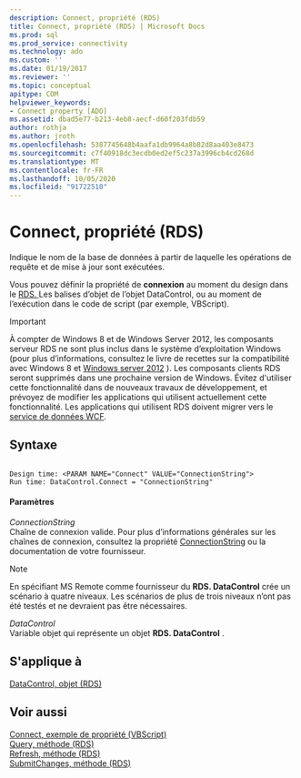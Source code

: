 ```yaml
---
description: Connect, propriété (RDS)
title: Connect, propriété (RDS) | Microsoft Docs
ms.prod: sql
ms.prod_service: connectivity
ms.technology: ado
ms.custom: ''
ms.date: 01/19/2017
ms.reviewer: ''
ms.topic: conceptual
apitype: COM
helpviewer_keywords:
- Connect property [ADO]
ms.assetid: dbad5e77-b213-4eb8-aecf-d60f203fdb59
author: rothja
ms.author: jroth
ms.openlocfilehash: 5387745648b4aafa1db9964a8b82d8aa403e8473
ms.sourcegitcommit: c7f40918dc3ecdb0ed2ef5c237a3996cb4cd268d
ms.translationtype: MT
ms.contentlocale: fr-FR
ms.lasthandoff: 10/05/2020
ms.locfileid: "91722510"
---
```

# <a name="connect-property-rds"></a>Connect, propriété (RDS)
Indique le nom de la base de données à partir de laquelle les opérations de requête et de mise à jour sont exécutées.  
  
 Vous pouvez définir la propriété de **connexion** au moment du design dans le [RDS. ](./datacontrol-object-rds.md) Les balises d’objet de l’objet DataControl, ou au moment de l’exécution dans le code de script (par exemple, VBScript).  
  
> [!IMPORTANT]
>  À compter de Windows 8 et de Windows Server 2012, les composants serveur RDS ne sont plus inclus dans le système d’exploitation Windows (pour plus d’informations, consultez le livre de recettes sur la compatibilité avec Windows 8 et [Windows server 2012](https://www.microsoft.com/download/details.aspx?id=27416) ). Les composants clients RDS seront supprimés dans une prochaine version de Windows. Évitez d'utiliser cette fonctionnalité dans de nouveaux travaux de développement, et prévoyez de modifier les applications qui utilisent actuellement cette fonctionnalité. Les applications qui utilisent RDS doivent migrer vers le [service de données WCF](/dotnet/framework/wcf/).  
  
## <a name="syntax"></a>Syntaxe  
  
```  
  
Design time: <PARAM NAME="Connect" VALUE="ConnectionString">  
Run time: DataControl.Connect = "ConnectionString"  
```  
  
#### <a name="parameters"></a>Paramètres  
 *ConnectionString*  
 Chaîne de connexion valide. Pour plus d’informations générales sur les chaînes de connexion, consultez la propriété [ConnectionString](../ado-api/connectionstring-property-ado.md) ou la documentation de votre fournisseur.  
  
> [!NOTE]
>  En spécifiant MS Remote comme fournisseur du **RDS. DataControl** crée un scénario à quatre niveaux. Les scénarios de plus de trois niveaux n’ont pas été testés et ne devraient pas être nécessaires.  
  
 *DataControl*  
 Variable objet qui représente un objet **RDS. DataControl** .  
  
## <a name="applies-to"></a>S'applique à  
 [DataControl, objet (RDS)](./datacontrol-object-rds.md)  
  
## <a name="see-also"></a>Voir aussi  
 [Connect, exemple de propriété (VBScript)](./connect-property-example-vbscript.md)   
 [Query, méthode (RDS)](./query-method-rds.md)   
 [Refresh, méthode (RDS)](./refresh-method-rds.md)   
 [SubmitChanges, méthode (RDS)](./submitchanges-method-rds.md)
